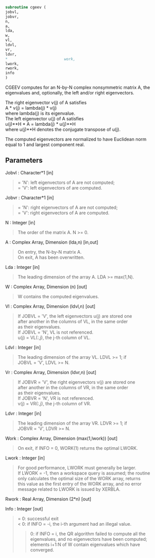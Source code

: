 ```fortran  
subroutine cgeev (  
jobvl,  
jobvr,  
n,  
a,  
lda,  
w,  
vl,  
ldvl,  
vr,  
ldvr,  
*                         work,  
lwork,  
rwork,  
info  
)  
```  
  
CGEEV computes for an N-by-N complex nonsymmetric matrix A, the  
eigenvalues and, optionally, the left and/or right eigenvectors.  
  
The right eigenvector v(j) of A satisfies  
A * v(j) = lambda(j) * v(j)  
where lambda(j) is its eigenvalue.  
The left eigenvector u(j) of A satisfies  
u(j)**H * A = lambda(j) * u(j)**H  
where u(j)**H denotes the conjugate transpose of u(j).  
  
The computed eigenvectors are normalized to have Euclidean norm  
equal to 1 and largest component real.  
  
## Parameters  
Jobvl : Character*1 [in]  
> = 'N': left eigenvectors of A are not computed;  
> = 'V': left eigenvectors of are computed.  
  
Jobvr : Character*1 [in]  
> = 'N': right eigenvectors of A are not computed;  
> = 'V': right eigenvectors of A are computed.  
  
N : Integer [in]  
> The order of the matrix A. N >= 0.  
  
A : Complex Array, Dimension (lda,n) [in,out]  
> On entry, the N-by-N matrix A.  
> On exit, A has been overwritten.  
  
Lda : Integer [in]  
> The leading dimension of the array A.  LDA >= max(1,N).  
  
W : Complex Array, Dimension (n) [out]  
> W contains the computed eigenvalues.  
  
Vl : Complex Array, Dimension (ldvl,n) [out]  
> If JOBVL = 'V', the left eigenvectors u(j) are stored one  
> after another in the columns of VL, in the same order  
> as their eigenvalues.  
> If JOBVL = 'N', VL is not referenced.  
> u(j) = VL(:,j), the j-th column of VL.  
  
Ldvl : Integer [in]  
> The leading dimension of the array VL.  LDVL >= 1; if  
> JOBVL = 'V', LDVL >= N.  
  
Vr : Complex Array, Dimension (ldvr,n) [out]  
> If JOBVR = 'V', the right eigenvectors v(j) are stored one  
> after another in the columns of VR, in the same order  
> as their eigenvalues.  
> If JOBVR = 'N', VR is not referenced.  
> v(j) = VR(:,j), the j-th column of VR.  
  
Ldvr : Integer [in]  
> The leading dimension of the array VR.  LDVR >= 1; if  
> JOBVR = 'V', LDVR >= N.  
  
Work : Complex Array, Dimension (max(1,lwork)) [out]  
> On exit, if INFO = 0, WORK(1) returns the optimal LWORK.  
  
Lwork : Integer [in]  
> For good performance, LWORK must generally be larger.  
> If LWORK = -1, then a workspace query is assumed; the routine  
> only calculates the optimal size of the WORK array, returns  
> this value as the first entry of the WORK array, and no error  
> message related to LWORK is issued by XERBLA.  
  
Rwork : Real Array, Dimension (2*n) [out]  
  
Info : Integer [out]  
> = 0:  successful exit  
> < 0:  if INFO = -i, the i-th argument had an illegal value.  
> > 0:  if INFO = i, the QR algorithm failed to compute all the  
> eigenvalues, and no eigenvectors have been computed;  
> elements i+1:N of W contain eigenvalues which have  
> converged.  
  
